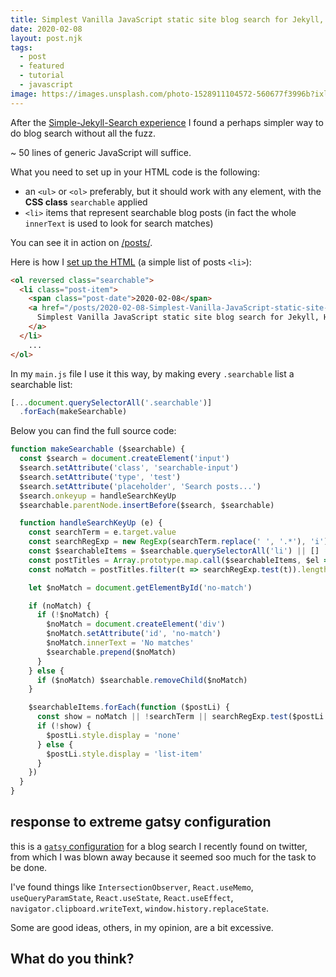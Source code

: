 ```yaml
---
title: Simplest Vanilla JavaScript static site blog search for Jekyll, Hugo, 11.ty
date: 2020-02-08
layout: post.njk
tags:
  - post
  - featured
  - tutorial
  - javascript
image: https://images.unsplash.com/photo-1528911104572-560677f3996b?ixlib=rb-1.2.1&ixid=eyJhcHBfaWQiOjEyMDd9&auto=format&fit=crop&w=250&q=40
---
```


After the [Simple-Jekyll-Search experience](https://github.com/christian-fei/Simple-Jekyll-Search/) I found a perhaps simpler way to do blog search without all the fuzz.

~ 50 lines of generic JavaScript will suffice.

What you need to set up in your HTML code is the following:

- an `<ul>` or `<ol>` preferably, but it should work with any element, with the **CSS class** `searchable` applied
- `<li>` items that represent searchable blog posts (in fact the whole `innerText` is used to look for search matches)

You can see it in action on [/posts/](/posts/).

Here is how I [set up the HTML](https://raw.githubusercontent.com/christian-fei/christian-fei.github.io/master/posts/index.md) (a simple list of posts `<li>`):

```html
<ol reversed class="searchable">
  <li class="post-item">
    <span class="post-date">2020-02-08</span>
    <a href="/posts/2020-02-08-Simplest-Vanilla-JavaScript-static-site-blog-search-for-Jekyll,-Hugo,-11.ty-eleventy/" class="post-link">
      Simplest Vanilla JavaScript static site blog search for Jekyll, Hugo, 11.ty
    </a>
  </li>
    ...
</ol>
```

In my `main.js` file I use it this way, by making every `.searchable` list a searchable list:

```js
[...document.querySelectorAll('.searchable')]
  .forEach(makeSearchable)
```


Below you can find the full source code:

```js
function makeSearchable ($searchable) {
  const $search = document.createElement('input')
  $search.setAttribute('class', 'searchable-input')
  $search.setAttribute('type', 'test')
  $search.setAttribute('placeholder', 'Search posts...')
  $search.onkeyup = handleSearchKeyUp
  $searchable.parentNode.insertBefore($search, $searchable)

  function handleSearchKeyUp (e) {
    const searchTerm = e.target.value
    const searchRegExp = new RegExp(searchTerm.replace(' ', '.*'), 'i')
    const $searchableItems = $searchable.querySelectorAll('li') || []
    const postTitles = Array.prototype.map.call($searchableItems, $el => $el.innerText)
    const noMatch = postTitles.filter(t => searchRegExp.test(t)).length === 0

    let $noMatch = document.getElementById('no-match')

    if (noMatch) {
      if (!$noMatch) {
        $noMatch = document.createElement('div')
        $noMatch.setAttribute('id', 'no-match')
        $noMatch.innerText = 'No matches'
        $searchable.prepend($noMatch)
      }
    } else {
      if ($noMatch) $searchable.removeChild($noMatch)
    }

    $searchableItems.forEach(function ($postLi) {
      const show = noMatch || !searchTerm || searchRegExp.test($postLi.innerText)
      if (!show) {
        $postLi.style.display = 'none'
      } else {
        $postLi.style.display = 'list-item'
      }
    })
  }
}
```

## response to extreme gatsy configuration

this is a [`gatsy` configuration](https://twitter.com/kentcdodds/status/1225095035936362497) for a blog search I recently found on twitter, from which I was blown away because it seemed soo much for the task to be done.

I've found things like `IntersectionObserver`, `React.useMemo`, `useQueryParamState`, `React.useState`, `React.useEffect`, `navigator.clipboard.writeText`, `window.history.replaceState`.

Some are good ideas, others, in my opinion, are a bit excessive.

## What do you think?